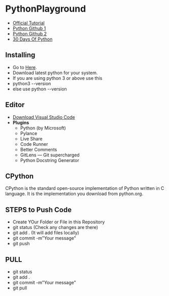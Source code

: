 # PythonPlayground

- [Official Tutorial](https://docs.python.org/3/tutorial/index.html)
- [Python Github 1](https://github.com/Akuli/python-tutorial)
- [Python Github 2](https://github.com/data-flair/python-tutorial)
- [30 Days Of Python](https://github.com/Asabeneh/30-Days-Of-Python)

## Installing

- Go to [Here](https://www.python.org/downloads/macos/).
- Download latest python for your system.
- If you are using python 3 or above use this
- python3 --version
- else use python --version

## Editor

- [Download Visual Studio Code](https://code.visualstudio.com/download)
- **Plugins**
  - Python (by Microsoft)
  - Pylance
  - Live Share
  - Code Runner
  - Better Comments
  - GitLens — Git supercharged
  - Python Docstring Generator

## CPython

CPython is the standard open-source implementation of Python written in C language. It is the implementation you download from python.org.

## STEPS to Push Code

- Create YOur Folder or File in this Repository
- git status (Check any changes are there)
- git add . (It will add files locally)
- git commit -m"Your message"
- git push

## PULL

- git status
- git add .
- git commit -m"Your message"
- git pull
